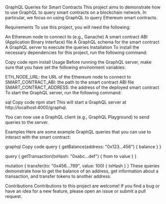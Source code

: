 GraphQL Queries for Smart Contracts
This project aims to demonstrate how to use GraphQL to query smart contracts on a blockchain network. In particular, we focus on using GraphQL to query Ethereum smart contracts.

Requirements
To use this project, you will need the following:

An Ethereum node to connect to (e.g., Ganache)
A smart contract ABI (Application Binary Interface) file
A GraphQL schema for the smart contract
A GraphQL server to execute the queries
Installation
To install the necessary dependencies for this project, run the following command:

Copy code
npm install
Usage
Before running the GraphQL server, make sure that you have set the following environment variables:

ETH_NODE_URL: the URL of the Ethereum node to connect to
SMART_CONTRACT_ABI: the path to the smart contract ABI file
SMART_CONTRACT_ADDRESS: the address of the deployed smart contract
To start the GraphQL server, run the following command:

sql
Copy code
npm start
This will start a GraphQL server at http://localhost:4000/graphql.

You can now use a GraphQL client (e.g., GraphQL Playground) to send queries to the server.

Examples
Here are some example GraphQL queries that you can use to interact with the smart contract:

graphql
Copy code
query {
  getBalance(address: "0x123...456") {
    balance
  }
}

query {
  getTransaction(txHash: "0xabc...def") {
    from
    to
    value
  }
}

mutation {
  transfer(to: "0x456...789", value: 100) {
    txHash
  }
}
These queries demonstrate how to get the balance of an address, get information about a transaction, and transfer tokens to another address.

Contributions
Contributions to this project are welcome! If you find a bug or have an idea for a new feature, please open an issue or submit a pull request.
